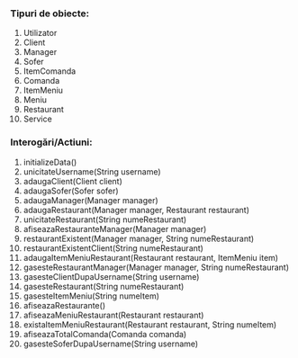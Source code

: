 ### Tipuri de obiecte:
1. Utilizator
2. Client
3. Manager
4. Sofer
5. ItemComanda
6. Comanda
7. ItemMeniu
8. Meniu
9. Restaurant
10. Service

### Interogări/Actiuni:
1. initializeData()
2. unicitateUsername(String username)
3. adaugaClient(Client client)
4. adaugaSofer(Sofer sofer)
5. adaugaManager(Manager manager) 
6. adaugaRestaurant(Manager manager, Restaurant restaurant)
7. unicitateRestaurant(String numeRestaurant)
8. afiseazaRestauranteManager(Manager manager)
9. restaurantExistent(Manager manager, String numeRestaurant)
10. restaurantExistentClient(String numeRestaurant)
11. adaugaItemMeniuRestaurant(Restaurant restaurant, ItemMeniu item)
12. gasesteRestaurantManager(Manager manager, String numeRestaurant)
13. gasesteClientDupaUsername(String username)
14. gasesteRestaurant(String numeRestaurant)
15. gasesteItemMeniu(String numeItem)
16. afiseazaRestaurante()
17. afiseazaMeniuRestaurant(Restaurant restaurant)
18. existaItemMeniuRestaurant(Restaurant restaurant, String numeItem)
19. afiseazaTotalComanda(Comanda comanda)
20. gasesteSoferDupaUsername(String username)
